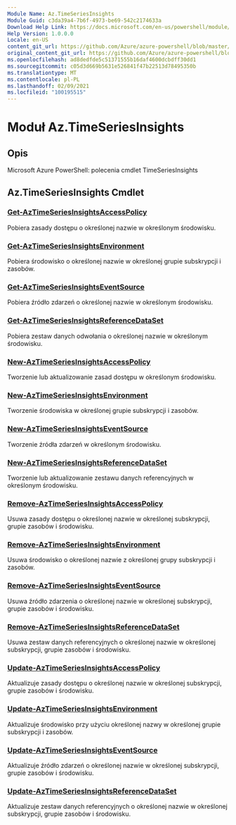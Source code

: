 ```yaml
---
Module Name: Az.TimeSeriesInsights
Module Guid: c3da39a4-7b6f-4973-be69-542c2174633a
Download Help Link: https://docs.microsoft.com/en-us/powershell/module/az.timeseriesinsights
Help Version: 1.0.0.0
Locale: en-US
content_git_url: https://github.com/Azure/azure-powershell/blob/master/src/TimeSeriesInsights/help/Az.TimeSeriesInsights.md
original_content_git_url: https://github.com/Azure/azure-powershell/blob/master/src/TimeSeriesInsights/help/Az.TimeSeriesInsights.md
ms.openlocfilehash: ad8dedfde5c51371555b16daf4600dcbdff30dd1
ms.sourcegitcommit: c05d3d669b5631e526841f47b22513d78495350b
ms.translationtype: MT
ms.contentlocale: pl-PL
ms.lasthandoff: 02/09/2021
ms.locfileid: "100195515"
---
```

# Moduł Az.TimeSeriesInsights
## Opis
Microsoft Azure PowerShell: polecenia cmdlet TimeSeriesInsights

## Az.TimeSeriesInsights Cmdlet
### [Get-AzTimeSeriesInsightsAccessPolicy](Get-AzTimeSeriesInsightsAccessPolicy.md)
Pobiera zasady dostępu o określonej nazwie w określonym środowisku.

### [Get-AzTimeSeriesInsightsEnvironment](Get-AzTimeSeriesInsightsEnvironment.md)
Pobiera środowisko o określonej nazwie w określonej grupie subskrypcji i zasobów.

### [Get-AzTimeSeriesInsightsEventSource](Get-AzTimeSeriesInsightsEventSource.md)
Pobiera źródło zdarzeń o określonej nazwie w określonym środowisku.

### [Get-AzTimeSeriesInsightsReferenceDataSet](Get-AzTimeSeriesInsightsReferenceDataSet.md)
Pobiera zestaw danych odwołania o określonej nazwie w określonym środowisku.

### [New-AzTimeSeriesInsightsAccessPolicy](New-AzTimeSeriesInsightsAccessPolicy.md)
Tworzenie lub aktualizowanie zasad dostępu w określonym środowisku.

### [New-AzTimeSeriesInsightsEnvironment](New-AzTimeSeriesInsightsEnvironment.md)
Tworzenie środowiska w określonej grupie subskrypcji i zasobów.

### [New-AzTimeSeriesInsightsEventSource](New-AzTimeSeriesInsightsEventSource.md)
Tworzenie źródła zdarzeń w określonym środowisku.

### [New-AzTimeSeriesInsightsReferenceDataSet](New-AzTimeSeriesInsightsReferenceDataSet.md)
Tworzenie lub aktualizowanie zestawu danych referencyjnych w określonym środowisku.

### [Remove-AzTimeSeriesInsightsAccessPolicy](Remove-AzTimeSeriesInsightsAccessPolicy.md)
Usuwa zasady dostępu o określonej nazwie w określonej subskrypcji, grupie zasobów i środowisku.

### [Remove-AzTimeSeriesInsightsEnvironment](Remove-AzTimeSeriesInsightsEnvironment.md)
Usuwa środowisko o określonej nazwie z określonej grupy subskrypcji i zasobów.

### [Remove-AzTimeSeriesInsightsEventSource](Remove-AzTimeSeriesInsightsEventSource.md)
Usuwa źródło zdarzenia o określonej nazwie w określonej subskrypcji, grupie zasobów i środowisku.

### [Remove-AzTimeSeriesInsightsReferenceDataSet](Remove-AzTimeSeriesInsightsReferenceDataSet.md)
Usuwa zestaw danych referencyjnych o określonej nazwie w określonej subskrypcji, grupie zasobów i środowisku.

### [Update-AzTimeSeriesInsightsAccessPolicy](Update-AzTimeSeriesInsightsAccessPolicy.md)
Aktualizuje zasady dostępu o określonej nazwie w określonej subskrypcji, grupie zasobów i środowisku.

### [Update-AzTimeSeriesInsightsEnvironment](Update-AzTimeSeriesInsightsEnvironment.md)
Aktualizuje środowisko przy użyciu określonej nazwy w określonej grupie subskrypcji i zasobów.

### [Update-AzTimeSeriesInsightsEventSource](Update-AzTimeSeriesInsightsEventSource.md)
Aktualizuje źródło zdarzeń o określonej nazwie w określonej subskrypcji, grupie zasobów i środowisku.

### [Update-AzTimeSeriesInsightsReferenceDataSet](Update-AzTimeSeriesInsightsReferenceDataSet.md)
Aktualizuje zestaw danych referencyjnych o określonej nazwie w określonej subskrypcji, grupie zasobów i środowisku.


